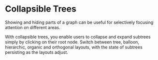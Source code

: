 # Collapsible Trees
  

 Showing and hiding parts of a graph can be useful for selectively focusing attention on different areas.   

 With collapsible trees, you enable users to collapse and expand subtrees simply by clicking on their root node. Switch between tree, balloon, hierarchic, organic and orthogonal layouts, with the state of subtrees persisting as the layouts adjust.   